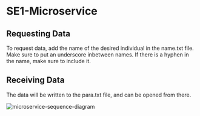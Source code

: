 # SE1-Microservice

## Requesting Data
To request data, add the name of the desired individual in the name.txt file. Make sure to put an underscore inbetween names. If there is a hyphen in the name, make sure to include it. 

## Receiving Data
The data will be written to the para.txt file, and can be opened from there. 

![microservice-sequence-diagram](https://user-images.githubusercontent.com/102546957/218574124-11af57b8-34f2-47f5-86b2-5720cad978ef.jpg)
